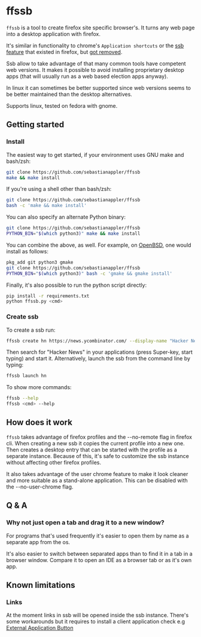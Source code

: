 # ffssb

`ffssb` is a tool to create firefox site specific browser's. It turns any web
page into a desktop application with firefox.

It's similar in functionality to chrome's `Application shortcuts` or the [ssb feature](https://wiki.mozilla.org/Prism)
that existed in firefox, but [got removed](https://bugzilla.mozilla.org/show_bug.cgi?id=1682593).

Ssb allow to take advantage of that many common tools have competent web
versions. It makes it possible to avoid installing proprietary desktop apps (that
will usually run as a web based election apps anyway).

In linux it can sometimes be better supported since web versions seems to be
better maintained than the desktop alternatives.

Supports linux, tested on fedora with gnome.

## Getting started

### Install

The easiest way to get started, if your environment uses GNU make and bash/zsh:
``` sh
git clone https://github.com/sebastianappler/ffssb
make && make install
```

If you're using a shell other than bash/zsh:
``` sh
git clone https://github.com/sebastianappler/ffssb
bash -c 'make && make install'
```

You can also specify an alternate Python binary:
``` sh
git clone https://github.com/sebastianappler/ffssb
PYTHON_BIN="$(which python3)" make && make install
```

You can combine the above, as well. For example, on [OpenBSD](https://www.openbsd.org/), one would install as follows:
``` sh
pkg_add git python3 gmake
git clone https://github.com/sebastianappler/ffssb
PYTHON_BIN="$(which python3)" bash -c 'gmake && gmake install'
```

Finally, it's also possible to run the python script directly:
``` sh
pip install -r requirements.txt
python ffssb.py <cmd>
```

### Create ssb

To create a ssb run:
``` sh
ffssb create hn https://news.ycombinator.com/ --display-name "Hacker News"
```

Then search for "Hacker News" in your applications (press Super-key, start
typing) and start it. Alternatively, launch the ssb from the command line
by typing:
``` sh
ffssb launch hn
```

To show more commands:
``` sh
ffssb --help
ffssb <cmd> --help
```

## How does it work

`ffssb` takes advantage of firefox profiles and the --no-remote flag in firefox
cli. When creating a new ssb it copies the current profile into a new one. Then
creates a desktop entry that can be started with the profile as a separate
instance. Because of this, it's safe to customize the ssb instance without
affecting other firefox profiles.

It also takes advantage of the user chrome feature to make it look cleaner
and more suitable as a stand-alone application. This can be disabled with the
--no-user-chrome flag.

## Q & A

### Why not just open a tab and drag it to a new window?
For programs that's used frequently it's easier to open them by name as a
separate app from the os.

It's also easier to switch between separated apps than to find it in a tab in a
browser window. Compare it to open an IDE as a browser tab or as it's own app.

## Known limitations

### Links
At the moment links in ssb will be opened inside the ssb instance. There's some
workarounds but it requires to install a client application check e.g
[External Application Button](https://addons.mozilla.org/en-US/firefox/addon/external-application/)

